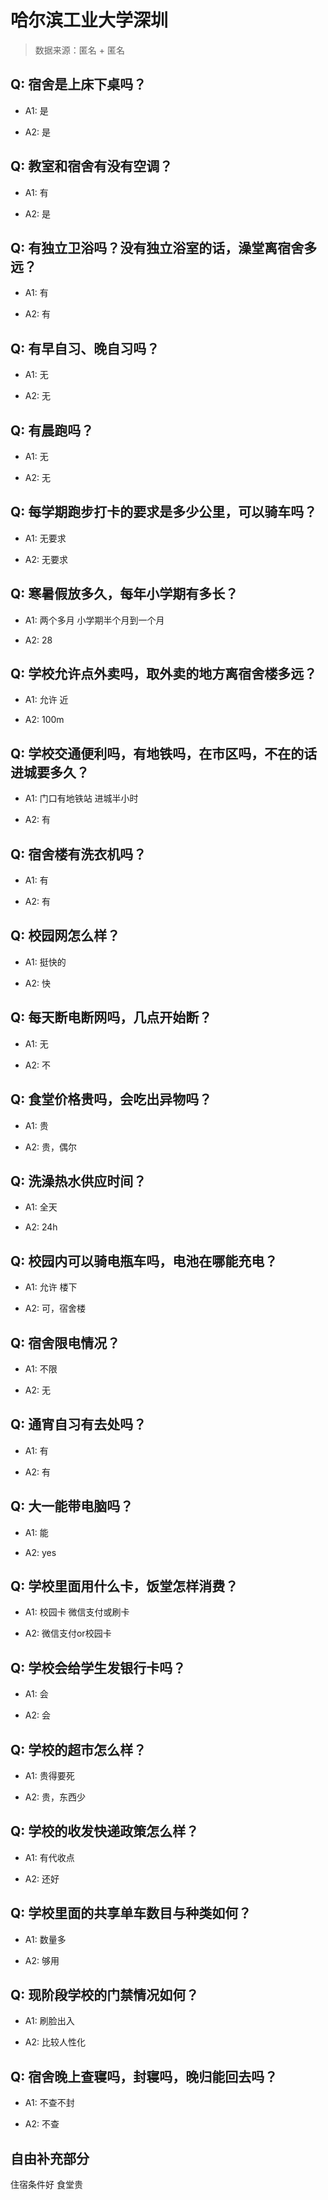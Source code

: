 # 哈尔滨工业大学深圳

> 数据来源：匿名 + 匿名

## Q: 宿舍是上床下桌吗？

- A1: 是

- A2: 是

## Q: 教室和宿舍有没有空调？

- A1: 有

- A2: 是

## Q: 有独立卫浴吗？没有独立浴室的话，澡堂离宿舍多远？

- A1: 有

- A2: 有

## Q: 有早自习、晚自习吗？

- A1: 无

- A2: 无

## Q: 有晨跑吗？

- A1: 无

- A2: 无

## Q: 每学期跑步打卡的要求是多少公里，可以骑车吗？

- A1: 无要求

- A2: 无要求

## Q: 寒暑假放多久，每年小学期有多长？

- A1: 两个多月 小学期半个月到一个月

- A2: 28

## Q: 学校允许点外卖吗，取外卖的地方离宿舍楼多远？

- A1: 允许 近

- A2: 100m

## Q: 学校交通便利吗，有地铁吗，在市区吗，不在的话进城要多久？

- A1: 门口有地铁站 进城半小时

- A2: 有

## Q: 宿舍楼有洗衣机吗？

- A1: 有

- A2: 有

## Q: 校园网怎么样？

- A1: 挺快的

- A2: 快

## Q: 每天断电断网吗，几点开始断？

- A1: 无

- A2: 不

## Q: 食堂价格贵吗，会吃出异物吗？

- A1: 贵

- A2: 贵，偶尔

## Q: 洗澡热水供应时间？

- A1: 全天

- A2: 24h

## Q: 校园内可以骑电瓶车吗，电池在哪能充电？

- A1: 允许 楼下

- A2: 可，宿舍楼

## Q: 宿舍限电情况？

- A1: 不限

- A2: 无

## Q: 通宵自习有去处吗？

- A1: 有

- A2: 有

## Q: 大一能带电脑吗？

- A1: 能

- A2: yes

## Q: 学校里面用什么卡，饭堂怎样消费？

- A1: 校园卡 微信支付或刷卡

- A2: 微信支付or校园卡

## Q: 学校会给学生发银行卡吗？

- A1: 会

- A2: 会

## Q: 学校的超市怎么样？

- A1: 贵得要死

- A2: 贵，东西少

## Q: 学校的收发快递政策怎么样？

- A1: 有代收点

- A2: 还好

## Q: 学校里面的共享单车数目与种类如何？

- A1: 数量多

- A2: 够用

## Q: 现阶段学校的门禁情况如何？

- A1: 刷脸出入

- A2: 比较人性化

## Q: 宿舍晚上查寝吗，封寝吗，晚归能回去吗？

- A1: 不查不封

- A2: 不查

## 自由补充部分

住宿条件好 食堂贵